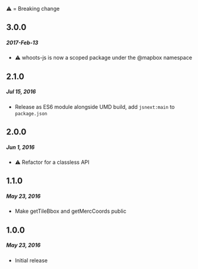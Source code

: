 :warning: = Breaking change

## 3.0.0
##### 2017-Feb-13
* :warning: whoots-js is now a scoped package under the @mapbox namespace

## 2.1.0
##### Jul 15, 2016
* Release as ES6 module alongside UMD build, add `jsnext:main` to `package.json`

## 2.0.0
##### Jun 1, 2016
* :warning: Refactor for a classless API

## 1.1.0
##### May 23, 2016
* Make getTileBbox and getMercCoords public

## 1.0.0
##### May 23, 2016
* Initial release
